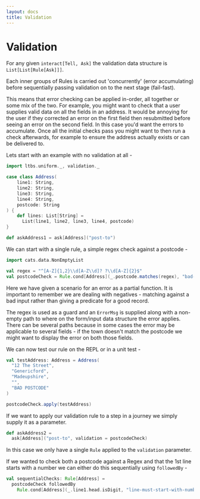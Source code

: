 ```yaml
---
layout: docs
title: Validation
---
```


# Validation

For any given `interact[Tell, Ask]` the validation data structure is
`List[List[Rule[Ask]]]`.

Each inner groups of Rules is carried out 'concurrently' (error
accumulating) before sequentially passing validation on to the next
stage (fail-fast).

This means that error checking can be applied in-order, all together
or some mix of the two. For example, you might want to check that a
user supplies valid data on all the fields in an address. It would be
annoying for the user if they corrected an error on the first field
then resubmitted before seeing an error on the second field. In this
case you'd want the errors to accumulate. Once all the initial checks
pass you might want to then run a check afterwards, for example to
ensure the address actually exists or can be delivered to.

Lets start with an example with no validation at all -

```scala mdoc
import ltbs.uniform._, validation._

case class Address(
    line1: String,
    line2: String,
    line3: String,
    line4: String,
    postcode: String
) {
    def lines: List[String] =
      List(line1, line2, line3, line4, postcode)
}

def askAddress1 = ask[Address]("post-to")
```

We can start with a single rule, a simple regex check against a postcode -

```scala mdoc:silent
import cats.data.NonEmptyList

val regex = "^[A-Z]{1,2}\\d[A-Z\\d]? ?\\d[A-Z]{2}$"
val postcodeCheck = Rule.cond[Address](_.postcode.matches(regex), "bad-postcode")
```

Here we have given a scenario for an error as a partial function. It
is important to remember we are dealing with negatives - matching
against a bad input rather than giving a predicate for a good
record.

The regex is used as a guard and an `ErrorMsg` is supplied
along with a non-empty path to where on the form/input data structure
the error applies. There can be several paths because in some cases
the error may be applicable to several fields - if the town doesn't
match the postcode we might want to display the error on both those
fields.

We can now test our rule on the REPL or in a unit test -

```scala mdoc
val testAddress: Address = Address(
  "12 The Street",
  "Genericford",
  "Madeupshire",
  "",
  "BAD POSTCODE"
)

postcodeCheck.apply(testAddress)
```

If we want to apply our validation rule to a step in a journey we
simply supply it as a parameter.

```scala mdoc:silent
def askAddress2 =
  ask[Address]("post-to", validation = postcodeCheck)
```

In this case we only have a single `Rule` applied to the `validation`
parameter.

If we wanted to check both a postcode against a Regex and that the 1st
line starts with a number we can either do this sequentially using
`followedBy` - 

```scala mdoc:silent
val sequentialChecks: Rule[Address] = 
  postcodeCheck followedBy 
    Rule.cond[Address](_.line1.head.isDigit, "line-must-start-with-number")
```
